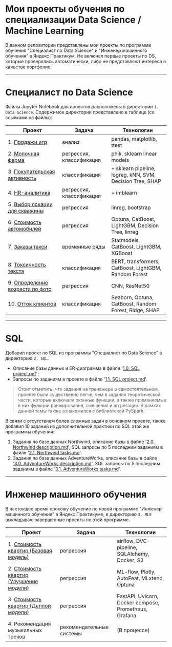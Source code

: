 # Мои проекты обучения по специализации Data Science / Machine Learning

В данном репозитории представлены мои проекты по программе обучения "Специалист по Data Science" и "Инженер машинного обучения" в Яндекс Практикум. Не включал первые проекты по DS, которые проверялись автоматически, либо не представляют интереса в качестве портфолио.

---
# Специалист по Data Science
Файлы Jupyter Notebook для проектов расположены в директории `1. Data Science`. Содержимое директории представлено в таблице (со ссылками на файлы):
<table>
    <thead>
        <tr>
            <th>Проект</th>
            <th>Задача</th>
            <th>Технологии</th>
        </tr>
    </thead>
    <tbody>
        <tr>
            <td>1. <a href="1.%20Data%20Science/01.%20Game%20sales.ipynb">Продажи игр</a></td>
            <td>анализ</td>
            <td>pandas, matplotlib, ttest</td>
        </tr>
        <tr>
            <td>2. <a href="1.%20Data%20Science/02.%20Milk%20farm.ipynb">Молочная ферма</a></td>
            <td>регрессия, классификация</td>
            <td>phik, sklearn linear models</td>
        </tr>
        <tr>
            <td>3. <a href="1.%20Data%20Science/03.%20Customer%20activity.ipynb">Покупательская активность</a></td>
            <td>классификация</td>
            <td>+ sklearn pipeline, logreg, kNN, SVM, Decision Tree, SHAP</td>
        </tr>
        <tr>
            <td>4. <a href="1.%20Data%20Science/04.%20HR%20analytics.ipynb">HR-аналитика</a></td>
            <td>регрессия, классификация</td>
            <td>+ imblearn</td>
        </tr>
        <tr>
            <td>5. <a href="1.%20Data%20Science/05.%20Oil%20location.ipynb">Выбор локации для скважины</a></td>
            <td>регрессия</td>
            <td>linreg, bootstrap</td>
        </tr>
        <tr>
            <td>6. <a href="1.%20Data%20Science/06.%20Car%20price.ipynb">Стоимость автомобилей</a></td>
            <td>регрессия</td>
            <td>Optuna, CatBoost, LightGBM, Decision Tree, linreg</td>
        </tr>
        <tr>
            <td>7. <a href="1.%20Data%20Science/07.%20Taxi%20orders.ipynb">Заказы такси</a></td>
            <td>временные ряды</td>
            <td>Statmodels, CatBoost, LightGBM, XGBoost</td>
        </tr>
        <tr>
            <td>8. <a href="1.%20Data%20Science/08.%20Toxic%20comments.ipynb">Токсичность текста</a></td>
            <td>классификация</td>
            <td>BERT, transformers, CatBoost, LightGBM, Random Forest</td>
        </tr>
        <tr>
            <td>9. <a href="1.%20Data%20Science/09.%20Computer%20vision.ipynb">Определение возраста по фото</a></td>
            <td>регрессия</td>
            <td>CNN, ResNet50</td>
        </tr>
        <tr>
            <td>10. <a href="1.%20Data%20Science/10.%20Customer%20churn.ipynb">Отток клиентов</a></td>
            <td>классификация</td>
            <td>Seaborn, Optuna, CatBoost, Random Forest, Ridge, SHAP</td>
        </tr>
    </tbody>
</table>

---
# SQL
Добавил проект по SQL из программы "Специалист по Data Science" в директорию `2. SQL`.
- Описание базы данных и ER-диаграмма в файле '[1.0. SQL project.pdf](2.%20SQL/1.0.%20SQL%20project.pdf)';
- Запросы по заданиям в проекте в файле '[1.1. SQL project.md](2.%20SQL/1.1.%20SQL%20project.md)'. 

> Стоит отметить, что задания на тренажере в самостоятельном проекте были существенно легче, чем в задания теоретической части, которые включали оконные функции, а также применяемые в них функции ранжирования, смещения и аггрегации. В рамках данной темы также ознакомился с библиотекой PySpark.

В связи с отсутствием более сложных задач в основном проекте, также добавил 10 заданий из дополнительной практики по SQL этой же программы обучения:

1. Задания по базе данных Northwind, описание базы в файле '[2.0. Northwind description.md](2.%20SQL/2.0.%20Northwind%20description.md)', SQL запросы по 5 последним заданиям в файле '[2.1. Northwind tasks.md](2.%20SQL/2.1.%20Northwind%20tasks.md)'.
2. Задания по базе данных AdventureWorks, описание базы в файле ['3.0. AdventureWorks description.md](2.%20SQL/3.0.%20AdventureWorks%20description.md)', SQL запросы по 5 последним заданиям в файле '[3.1. AdventureWorks tasks.md](2.%20SQL/3.1.%20AdventureWoks%20tasks.md)'.

---
# Инженер машинного обучения
В настоящее время прохожу обучение по новой программе "Инженер машинного обучения" в Яндекс Практикуме, в директорию `3. MLE` выкладываю завершенные проекты по этой программе. 

<table>
    <thead>
        <tr>
            <th>Проект</th>
            <th>Задача</th>
            <th>Технологии</th>
        </tr>
    </thead>
    <tbody>
        <tr>
            <td>1. <a href="3.%20MLE/1.%20Baseline%20model">Стоимость квартир (Базовая модель)</a></td>
            <td>регрессия</td>
            <td>airflow, DVC-pipeline, SQLAlchemy, Docker, S3</td>
        </tr>
        <tr>
            <td>2. <a href="3.%20MLE/2.%20Improving%20model">Стоимость квартир (Улучшение модели)</a></td>
            <td>регрессия</td>
            <td>ML-flow, Plotly, AutoFeat, MLxtend, Optuna</td>
        </tr>
        <tr>
            <td>3. <a href="3.%20MLE/3.%20Deploy%20model">Стоимость квартир (Деплой модели)</a></td>
            <td>регрессия</td>
            <td>FastAPI, Uvicorn, Docker compose, Prometheus, Grafana</td>
        </tr>
        <tr>
            <td>4. Рекомендация музыкальных треков</td>
            <td>рекомендательные системы</td>
            <td>(В процессе)</td>
        </tr>
    </tbody>
</table>

